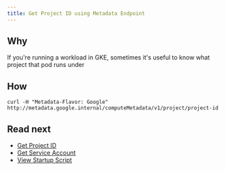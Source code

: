 ```yaml
---
title: Get Project ID using Metadata Endpoint
---
```



## Why

If you're running a workload in GKE, sometimes it's useful to know what project that pod runs under

## How

```shell
curl -H "Metadata-Flavor: Google" http://metadata.google.internal/computeMetadata/v1/project/project-id
```

## Read next

* [Get Project ID](get-project-id-using-metadata-endpoint.md)
* [Get Service Account](get-service-account-using-metadata-endpoint.md)
* [View Startup Script](view-startup-script-on-google-compute-engine-using-metadata-endpoint.md)
